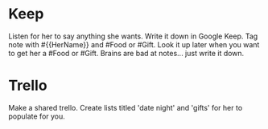 # Keep

Listen for her to say anything she wants. Write it down in Google Keep. Tag note with #{{HerName}} and #Food or #Gift. Look it up later when you want to get her a #Food or #Gift. Brains are bad at notes... just write it down.

# Trello

Make a shared trello. Create lists titled 'date night' and 'gifts' for her to populate for you.
